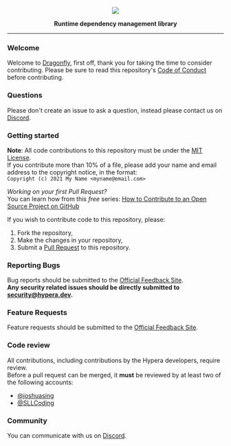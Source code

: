 <div align="center">
    <a id="logo" href="#logo"><img src="https://i.hypera.dev/assets/dragonfly@750x184.png" /></a>
    <p><strong>Runtime dependency management library</strong></p>
</div>

-----------

### Welcome
Welcome to [Dragonfly](https://github.com/HyperaOfficial/Dragonfly), first off, thank you for taking the time to consider contributing.
Please be sure to read this repository's [Code of Conduct] before contributing.

### Questions
Please don't create an issue to ask a question, instead please contact us on [Discord].

### Getting started
**Note**: All code contributions to this repository must be under the [MIT License].  
If you contribute more than 10% of a file, please add your name and email address to the copyright notice, in the format:  
`Copyright (c) 2021 My Name <myname@email.com>`


*Working on your first Pull Request?*  
You can learn how from this *free* series: [How to Contribute to an Open Source Project on GitHub](https://kcd.im/pull-request)


If you wish to contribute code to this repository, please:
1. Fork the repository,
2. Make the changes in your repository,
3. Submit a [Pull Request] to this repository.


### Reporting Bugs
Bug reports should be submitted to the [Official Feedback Site].  
**Any security related issues should be directly submitted to [security@hypera.dev](mailto:security@hypera.dev).**


### Feature Requests
Feature requests should be submitted to the [Official Feedback Site].

### Code review
All contributions, including contributions by the Hypera developers, require review.  
Before a pull request can be merged, it **must** be reviewed by at least two of the following accounts:
- [@joshuasing](https://github.com/joshuasing)
- [@SLLCoding](https://github.com/SLLCoding)

### Community
You can communicate with us on [Discord].




[Discord]: https://discord.hypera.dev
[Code of Conduct]: CODE_OF_CONDUCT.md
[MIT License]: LICENSE
[Pull Request]: https://github.com/HyperaOfficial/Chameleon/compare
[Official Feedback Site]: https://feedback.hypera.dev/
[Discord]: https://discord.hypera.dev/